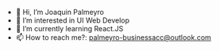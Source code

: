- 👋 Hi, I’m Joaquin Palmeyro
- 👀 I’m interested in UI Web Develop
- 🌱 I’m currently learning React.JS
- 📫 How to reach me?: palmeyro-businessacc@outlook.com

<!---
moneeto/moneeto is a ✨ special ✨ repository because its `README.md` (this file) appears on your GitHub profile.
You can click the Preview link to take a look at your changes.
--->
